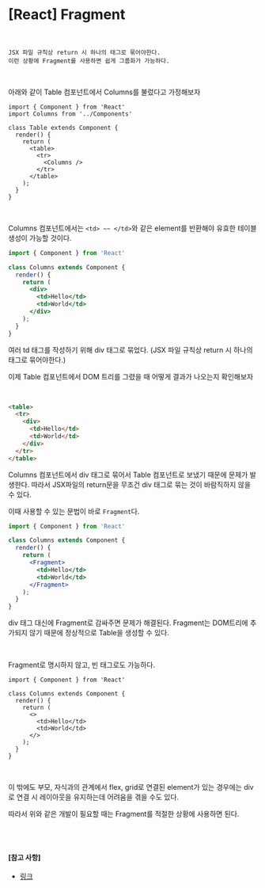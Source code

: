 # [React] Fragment

<br>

```
JSX 파일 규칙상 return 시 하나의 태그로 묶어야한다.
이런 상황에 Fragment를 사용하면 쉽게 그룹화가 가능하다.
```

<br>

아래와 같이 Table 컴포넌트에서 Columns를 불렀다고 가정해보자

```JSX
import { Component } from 'React'
import Columns from '../Components'

class Table extends Component {
  render() {
    return (
      <table>
        <tr>
          <Columns />
        </tr>
      </table>
    );
  }
}
```

<br>

Columns 컴포넌트에서는 `<td> ~~ </td>`와 같은 element를 반환해야 유효한 테이블 생성이 가능할 것이다.

```jsx
import { Component } from 'React'

class Columns extends Component {
  render() {
    return (
      <div>
        <td>Hello</td>
        <td>World</td>
      </div>
    );
  }
}
```

여러 td 태그를 작성하기 위해 div 태그로 묶었다. (JSX 파일 규칙상 return 시 하나의 태그로 묶어야한다.)

이제 Table 컴포넌트에서 DOM 트리를 그렸을 때 어떻게 결과가 나오는지 확인해보자

<br>

```html
<table>
  <tr>
    <div>
      <td>Hello</td>
      <td>World</td>
    </div>
  </tr>
</table>
```

Columns 컴포넌트에서 div 태그로 묶어서 Table 컴포넌트로 보냈기 때문에 문제가 발생한다. 따라서 JSX파일의 return문을 무조건 div 태그로 묶는 것이 바람직하지 않을 수 있다.

이때 사용할 수 있는 문법이 바로 `Fragment`다.

```jsx
import { Component } from 'React'

class Columns extends Component {
  render() {
    return (
      <Fragment>
        <td>Hello</td>
        <td>World</td>
      </Fragment>
    );
  }
}
```

div 태그 대신에 Fragment로 감싸주면 문제가 해결된다. Fragment는 DOM트리에 추가되지 않기 때문에 정상적으로 Table을 생성할 수 있다.

<br>

Fragment로 명시하지 않고, 빈 태그로도 가능하다.

```JSX
import { Component } from 'React'

class Columns extends Component {
  render() {
    return (
      <>
        <td>Hello</td>
        <td>World</td>
      </>
    );
  }
}
```

<br>

이 밖에도 부모, 자식과의 관계에서 flex, grid로 연결된 element가 있는 경우에는 div로 연결 시 레이아웃을 유지하는데 어려움을 겪을 수도 있다.

따라서 위와 같은 개발이 필요할 때는 Fragment를 적절한 상황에 사용하면 된다.

<br>

<br>

#### [참고 사항]

- [링크](https://velog.io/@dolarge/React-Fragment%EB%9E%80)
